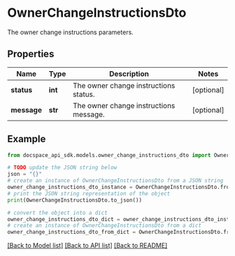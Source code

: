 # OwnerChangeInstructionsDto
The owner change instructions parameters.

## Properties

Name | Type | Description | Notes
------------ | ------------- | ------------- | -------------
**status** | **int** | The owner change instructions status. | [optional] 
**message** | **str** | The owner change instructions message. | [optional] 

## Example

```python
from docspace_api_sdk.models.owner_change_instructions_dto import OwnerChangeInstructionsDto

# TODO update the JSON string below
json = "{}"
# create an instance of OwnerChangeInstructionsDto from a JSON string
owner_change_instructions_dto_instance = OwnerChangeInstructionsDto.from_json(json)
# print the JSON string representation of the object
print(OwnerChangeInstructionsDto.to_json())

# convert the object into a dict
owner_change_instructions_dto_dict = owner_change_instructions_dto_instance.to_dict()
# create an instance of OwnerChangeInstructionsDto from a dict
owner_change_instructions_dto_from_dict = OwnerChangeInstructionsDto.from_dict(owner_change_instructions_dto_dict)
```
[[Back to Model list]](../README.md#documentation-for-models) [[Back to API list]](../README.md#documentation-for-api-endpoints) [[Back to README]](../README.md)


